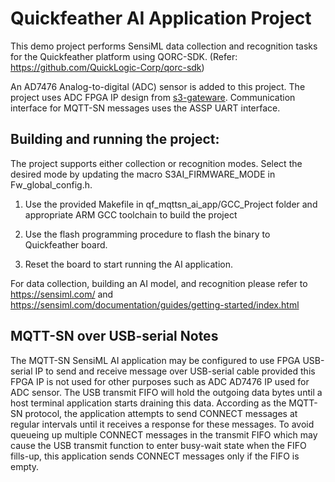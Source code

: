 Quickfeather AI Application Project
=================================

This demo project performs SensiML data collection and recognition tasks 
for the Quickfeather platform using QORC-SDK.
(Refer: https://github.com/QuickLogic-Corp/qorc-sdk)

An AD7476 Analog-to-digital (ADC) sensor is added to this project. The project
uses ADC FPGA IP design from [s3-gateware]. Communication interface for MQTT-SN
messages uses the ASSP UART interface.

Building and running the project:
---------------------
The project supports either collection or recognition modes.
Select the desired mode by updating the macro S3AI_FIRMWARE_MODE in 
Fw_global_config.h.

1. Use the provided Makefile in qf_mqttsn_ai_app/GCC_Project folder
and appropriate ARM GCC toolchain to build the project

2. Use the flash programming procedure to flash the binary to Quickfeather board.

3. Reset the board to start running the AI application.

For data collection, building an AI model, and recognition 
please refer to https://sensiml.com/ and https://sensiml.com/documentation/guides/getting-started/index.html

MQTT-SN over USB-serial Notes
------------

The MQTT-SN SensiML AI application may be configured to use FPGA USB-serial IP to send and receive message over
USB-serial cable provided this FPGA IP is not used for other purposes such as ADC AD7476 IP used for ADC sensor. 
The USB transmit FIFO will hold the outgoing data bytes until a host terminal application starts draining this data. According as the MQTT-SN protocol, the application attempts
to send CONNECT messages at regular intervals until it receives a response for these messages. 
To avoid queueing up multiple CONNECT messages in the transmit FIFO which may cause the USB 
transmit function to enter busy-wait state when the FIFO fills-up, this application sends CONNECT
messages only if the FIFO is empty.

[s3-gateware]: https://github.com/QuickLogic-Corp/s3-gateware
[SensiML]: https://sensiml.com/
[SensiML Getting Started]: https://sensiml.com/documentation/guides/getting-started/index.html